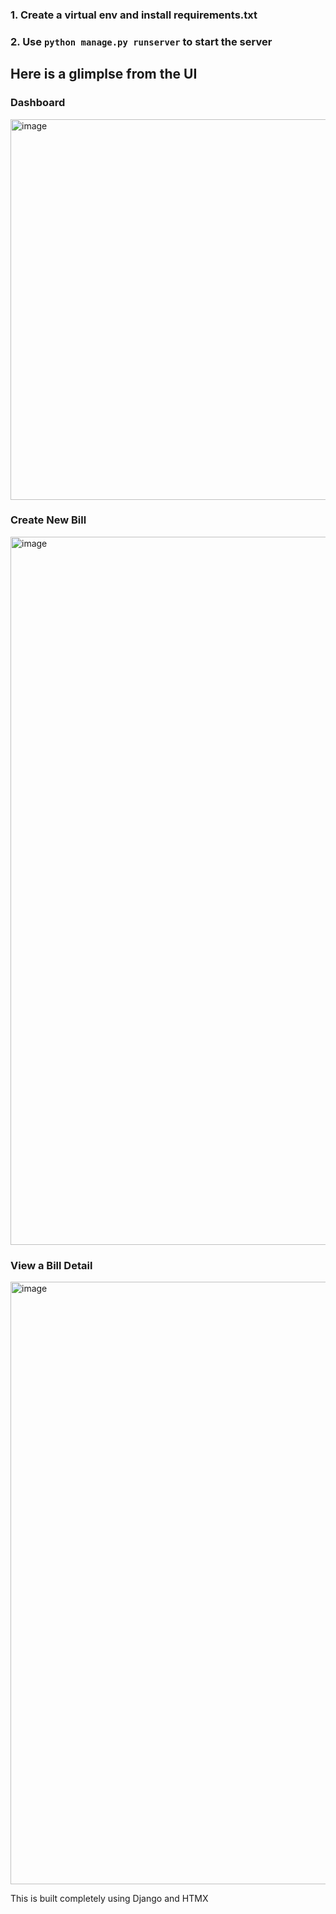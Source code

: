 ### 1. Create a virtual env and install requirements.txt

### 2. Use `python manage.py runserver` to start the server

## Here is a glimplse from the UI

### Dashboard
<img width="2333" height="609" alt="image" src="https://github.com/user-attachments/assets/85d0eae3-e0b6-46c7-b0f9-8b75f0fa7583" />

### Create New Bill
<img width="2537" height="1133" alt="image" src="https://github.com/user-attachments/assets/294c41b4-9cf2-40e4-a86e-6eab69cc0728" />

### View a Bill Detail

<img width="1716" height="964" alt="image" src="https://github.com/user-attachments/assets/5e35a8e2-b560-49f9-a31a-3b6a1c634a68" />

This is built completely using Django and HTMX

